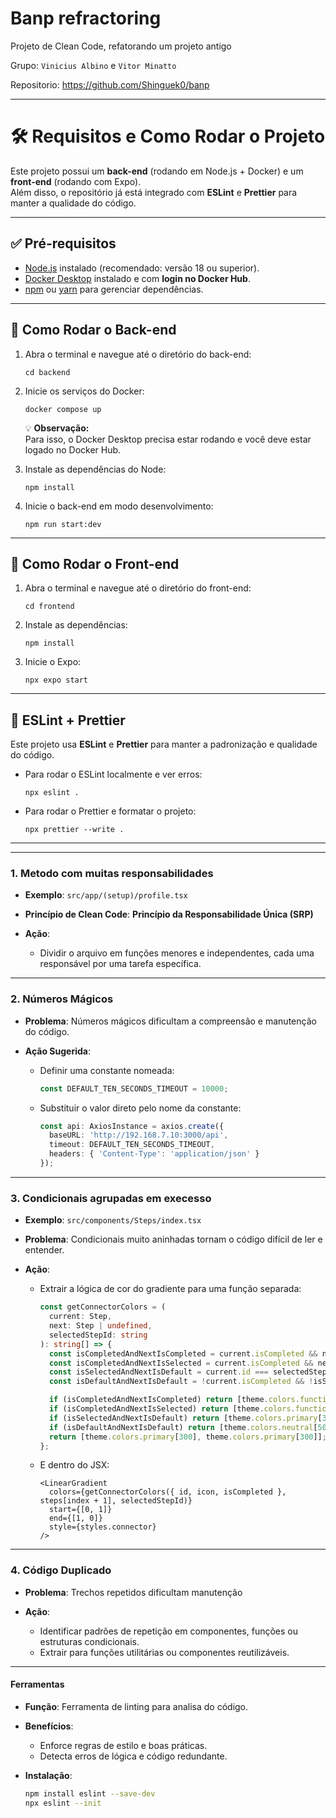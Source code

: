 # Banp refractoring

Projeto de Clean Code, refatorando um projeto antigo

Grupo: ```Vinicius Albino``` e ```Vitor Minatto```

Repositorio: https://github.com/Shinguek0/banp

---

# 🛠️ Requisitos e Como Rodar o Projeto

Este projeto possui um **back-end** (rodando em Node.js + Docker) e um **front-end** (rodando com Expo).  
Além disso, o repositório já está integrado com **ESLint** e **Prettier** para manter a qualidade do código.

---

## ✅ Pré-requisitos

- [Node.js](https://nodejs.org/) instalado (recomendado: versão 18 ou superior).
- [Docker Desktop](https://www.docker.com/) instalado e com **login no Docker Hub**.
- [npm](https://www.npmjs.com/) ou [yarn](https://yarnpkg.com/) para gerenciar dependências.

---

## 🐳 Como Rodar o Back-end

1. Abra o terminal e navegue até o diretório do back-end:

    ```
    cd backend
    ```

2. Inicie os serviços do Docker:

    ```
    docker compose up
    ```

    💡 **Observação:**  
    Para isso, o Docker Desktop precisa estar rodando e você deve estar logado no Docker Hub.

3. Instale as dependências do Node:

    ```
    npm install
    ```

4. Inicie o back-end em modo desenvolvimento:

    ```
    npm run start:dev
    ```

---

## 📱 Como Rodar o Front-end

1. Abra o terminal e navegue até o diretório do front-end:

    ```
    cd frontend
    ```

2. Instale as dependências:

    ```
    npm install
    ```

3. Inicie o Expo:

    ```
    npx expo start
    ```

---

## 🎨 ESLint + Prettier

Este projeto usa **ESLint** e **Prettier** para manter a padronização e qualidade do código.

- Para rodar o ESLint localmente e ver erros:

    ```
    npx eslint .
    ```

- Para rodar o Prettier e formatar o projeto:

    ```
    npx prettier --write .
    ```

---

---

### **1. Metodo com muitas responsabilidades**

* **Exemplo**: `src/app/(setup)/profile.tsx`
* **Princípio de Clean Code**: **Princípio da Responsabilidade Única (SRP)**
* **Ação**:

  * Dividir o arquivo em funções menores e independentes, cada uma responsável por uma tarefa específica.

---

### **2. Números Mágicos**

* **Problema**: Números mágicos dificultam a compreensão e manutenção do código.
* **Ação Sugerida**:

  * Definir uma constante nomeada:

    ```ts
    const DEFAULT_TEN_SECONDS_TIMEOUT = 10000;
    ```
  * Substituir o valor direto pelo nome da constante:

    ```ts
    const api: AxiosInstance = axios.create({
      baseURL: 'http://192.168.7.10:3000/api',
      timeout: DEFAULT_TEN_SECONDS_TIMEOUT,
      headers: { 'Content-Type': 'application/json' }
    });
    ```

---

### **3. Condicionais agrupadas em execesso**

* **Exemplo**: `src/components/Steps/index.tsx`
* **Problema**: Condicionais muito aninhadas tornam o código difícil de ler e entender.
* **Ação**:

  * Extrair a lógica de cor do gradiente para uma função separada:

    ```ts
    const getConnectorColors = (
      current: Step,
      next: Step | undefined,
      selectedStepId: string
    ): string[] => {
      const isCompletedAndNextIsCompleted = current.isCompleted && next?.isCompleted;
      const isCompletedAndNextIsSelected = current.isCompleted && next?.id === selectedStepId;
      const isSelectedAndNextIsDefault = current.id === selectedStepId && !next?.isCompleted;
      const isDefaultAndNextIsDefault = !current.isCompleted && !isSelectedAndNextIsDefault;

      if (isCompletedAndNextIsCompleted) return [theme.colors.functional.success.bg, theme.colors.functional.success.bg];
      if (isCompletedAndNextIsSelected) return [theme.colors.functional.success.bg, theme.colors.primary[300]];
      if (isSelectedAndNextIsDefault) return [theme.colors.primary[300], theme.colors.neutral[500]];
      if (isDefaultAndNextIsDefault) return [theme.colors.neutral[500], theme.colors.neutral[500]];
      return [theme.colors.primary[300], theme.colors.primary[300]];
    };
    ```
  * E dentro do JSX:

    ```tsx
    <LinearGradient
      colors={getConnectorColors({ id, icon, isCompleted }, steps[index + 1], selectedStepId)}
      start={[0, 1]}
      end={[1, 0]}
      style={styles.connector}
    />
    ```

---

### **4. Código Duplicado**

* **Problema**: Trechos repetidos dificultam manutenção
* **Ação**:

  * Identificar padrões de repetição em componentes, funções ou estruturas condicionais.
  * Extrair para funções utilitárias ou componentes reutilizáveis.

---

#### **Ferramentas**

* **Função**: Ferramenta de linting para analisa do código.
* **Benefícios**:
  * Enforce regras de estilo e boas práticas.
  * Detecta erros de lógica e código redundante.

* **Instalação**:

  ```bash
  npm install eslint --save-dev
  npx eslint --init